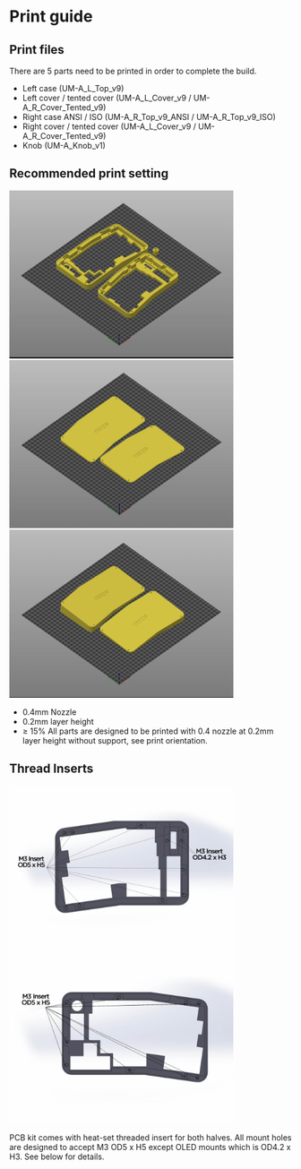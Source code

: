# **Print guide**

## **Print files**

There are 5 parts need to be printed in order to complete the build.
- Left case (UM-A_L_Top_v9)
- Left cover / tented cover (UM-A_L_Cover_v9 / UM-A_R_Cover_Tented_v9)
- Right case ANSI / ISO (UM-A_R_Top_v9_ANSI / UM-A_R_Top_v9_ISO)
- Right cover / tented cover (UM-A_L_Cover_v9 / UM-A_R_Cover_Tented_v9)
- Knob (UM-A_Knob_v1)


## **Recommended print setting**

<a href="img/UMA_Print_Ori_A.jpg">
<img src="img/UMA_Print_Ori_A.jpg" width="400">
</a>
<a href="img/UMA_Print_Ori_B.jpg">
<img src="img/UMA_Print_Ori_B.jpg" width="400">
</a>
<a href="img/UMA_Print_Ori_C.jpg">
<img src="img/UMA_Print_Ori_C.jpg" width="400">
</a>

- 0.4mm Nozzle
- 0.2mm layer height
- ≥ 15% 
All parts are designed to be printed with 0.4 nozzle at 0.2mm layer height without support, see print orientation.


## **Thread Inserts**
<a href="img/UMA_Print_Left.jpg">
<img src="img/UMA_Print_Left.jpg" width="400">
</a>
<a href="img/UMA_Print_Right.jpg">
<img src="img/UMA_Print_Right.jpg" width="400">
</a>

PCB kit comes with heat-set threaded insert for both halves. All mount holes are designed to accept M3 OD5 x H5 except OLED mounts which is OD4.2 x H3. See below for details.
